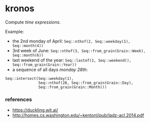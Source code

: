 # kronos
Compute *time expressions*.

Example:
- the 2nd monday of April: `Seq::nthof(2, Seq::weekday(1), Seq::month(4))`
- 3rd week of June: `Seq::nthof(3, Seq::from_grain(Grain::Week), Seq::month(6))`
- last weekend of the year: `Seq::lastof(1, Seq::weekend(), Seq::from_grain(Grain::Year))`
- a sequence of all days *monday 28th*:
```
Seq::intersect(Seq::weekday(1),
               Seq::nthof(28, Seq::from_grain(Grain::Day),
               Seq::from_grain(Grain::Month)))
```


### references
* https://duckling.wit.ai/
* http://homes.cs.washington.edu/~kentonl/pub/ladz-acl.2014.pdf
